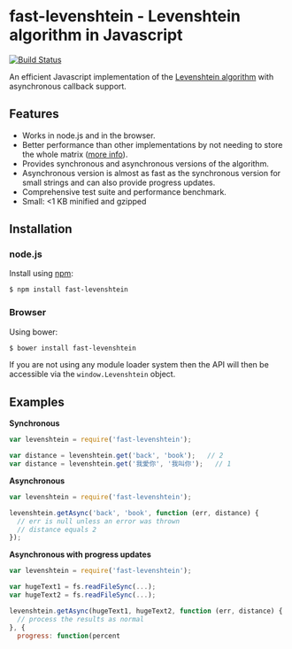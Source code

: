 # fast-levenshtein - Levenshtein algorithm in Javascript

[![Build Status](https://secure.travis-ci.org/hiddentao/fast-levenshtein.png)](http://travis-ci.org/hiddentao/fast-levenshtein)

An efficient Javascript implementation of the [Levenshtein algorithm](http://en.wikipedia.org/wiki/Levenshtein_distance) with asynchronous callback support.

## Features

* Works in node.js and in the browser.
* Better performance than other implementations by not needing to store the whole matrix ([more info](http://www.codeproject.com/Articles/13525/Fast-memory-efficient-Levenshtein-algorithm)).
* Provides synchronous and asynchronous versions of the algorithm.
* Asynchronous version is almost as fast as the synchronous version for small strings and can also provide progress updates.
* Comprehensive test suite and performance benchmark.
* Small: <1 KB minified and gzipped

## Installation

### node.js

Install using [npm](http://npmjs.org/):

```bash
$ npm install fast-levenshtein
```

### Browser

Using bower:

```bash
$ bower install fast-levenshtein
```

If you are not using any module loader system then the API will then be accessible via the `window.Levenshtein` object.

## Examples

**Synchronous**

```javascript
var levenshtein = require('fast-levenshtein');

var distance = levenshtein.get('back', 'book');   // 2
var distance = levenshtein.get('我愛你', '我叫你');   // 1
```

**Asynchronous**

```javascript
var levenshtein = require('fast-levenshtein');

levenshtein.getAsync('back', 'book', function (err, distance) {
  // err is null unless an error was thrown
  // distance equals 2
});
```

**Asynchronous with progress updates**

```javascript
var levenshtein = require('fast-levenshtein');

var hugeText1 = fs.readFileSync(...);
var hugeText2 = fs.readFileSync(...);

levenshtein.getAsync(hugeText1, hugeText2, function (err, distance) {
  // process the results as normal
}, {
  progress: function(percent